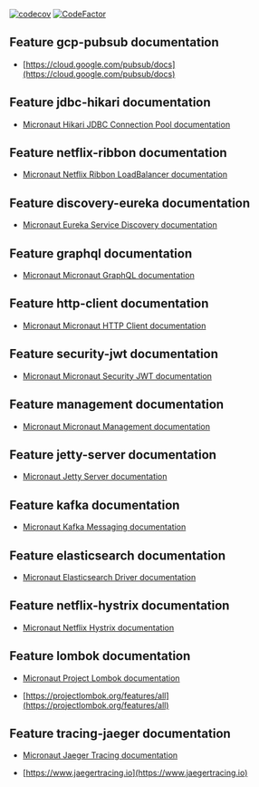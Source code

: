 [![codecov](https://codecov.io/gh/code-and-chill/discovery/branch/master/graph/badge.svg?token=LWYLG9DVLC)](https://codecov.io/gh/code-and-chill/discovery)
[![CodeFactor](https://www.codefactor.io/repository/github/code-and-chill/discovery/badge)](https://www.codefactor.io/repository/github/code-and-chill/discovery)

## Feature gcp-pubsub documentation

- [https://cloud.google.com/pubsub/docs](https://cloud.google.com/pubsub/docs)

## Feature jdbc-hikari documentation

- [Micronaut Hikari JDBC Connection Pool documentation](https://micronaut-projects.github.io/micronaut-sql/latest/guide/index.html#jdbc)

## Feature netflix-ribbon documentation

- [Micronaut Netflix Ribbon LoadBalancer documentation](https://docs.micronaut.io/latest/guide/index.html#netflixRibbon)

## Feature discovery-eureka documentation

- [Micronaut Eureka Service Discovery documentation](https://docs.micronaut.io/latest/guide/index.html#serviceDiscoveryEureka)

## Feature graphql documentation

- [Micronaut Micronaut GraphQL documentation](https://micronaut-projects.github.io/micronaut-graphql/latest/guide/index.html)

## Feature http-client documentation

- [Micronaut Micronaut HTTP Client documentation](https://docs.micronaut.io/latest/guide/index.html#httpClient)

## Feature security-jwt documentation

- [Micronaut Micronaut Security JWT documentation](https://micronaut-projects.github.io/micronaut-security/latest/guide/index.html)

## Feature management documentation

- [Micronaut Micronaut Management documentation](https://docs.micronaut.io/latest/guide/index.html#management)

## Feature jetty-server documentation

- [Micronaut Jetty Server documentation](https://micronaut-projects.github.io/micronaut-servlet/1.0.x/guide/index.html#jetty)

## Feature kafka documentation

- [Micronaut Kafka Messaging documentation](https://micronaut-projects.github.io/micronaut-kafka/latest/guide/index.html)

## Feature elasticsearch documentation

- [Micronaut Elasticsearch Driver documentation](https://micronaut-projects.github.io/micronaut-elasticsearch/latest/guide/index.html)

## Feature netflix-hystrix documentation

- [Micronaut Netflix Hystrix documentation](https://docs.micronaut.io/latest/guide/index.html#netflixHystrix)

## Feature lombok documentation

- [Micronaut Project Lombok documentation](https://docs.micronaut.io/latest/guide/index.html#lombok)

- [https://projectlombok.org/features/all](https://projectlombok.org/features/all)

## Feature tracing-jaeger documentation

- [Micronaut Jaeger Tracing documentation](https://docs.micronaut.io/latest/guide/index.html#jaeger)

- [https://www.jaegertracing.io](https://www.jaegertracing.io)


